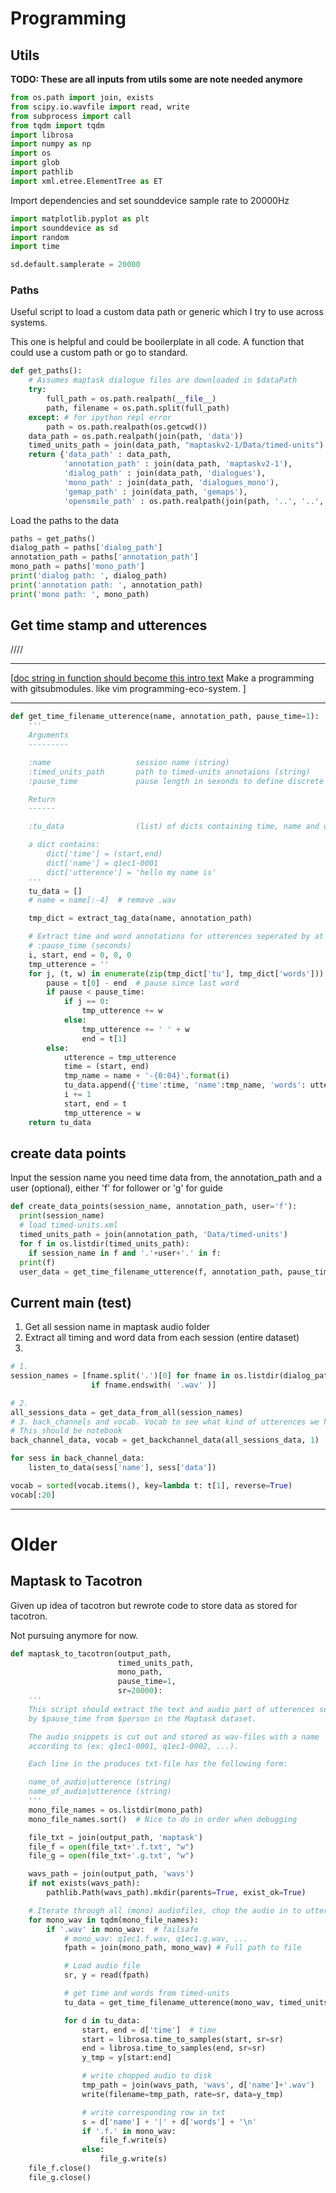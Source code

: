 # Programming

## Utils

<strong>TODO: These are all inputs from utils some are note needed anymore </strong>

```python
from os.path import join, exists
from scipy.io.wavfile import read, write
from subprocess import call
from tqdm import tqdm
import librosa
import numpy as np
import os
import glob
import pathlib
import xml.etree.ElementTree as ET
```

Import dependencies and set sounddevice sample rate to 20000Hz

```python
import matplotlib.pyplot as plt
import sounddevice as sd
import random
import time

sd.default.samplerate = 20000
```

### Paths
Useful script to load a custom data path or generic which I try to use across systems.

This one is helpful and could be booilerplate in all code.
A function that could use a custom path or go to standard.

```python
def get_paths():
    # Assumes maptask dialogue files are downloaded in $dataPath
    try:
        full_path = os.path.realpath(__file__)
        path, filename = os.path.split(full_path)
    except: # for ipython repl error
        path = os.path.realpath(os.getcwd())
    data_path = os.path.realpath(join(path, 'data'))
    timed_units_path = join(data_path, "maptaskv2-1/Data/timed-units")
    return {'data_path' : data_path,
            'annotation_path' : join(data_path, 'maptaskv2-1'),
            'dialog_path' : join(data_path, 'dialogues'),
            'mono_path' : join(data_path, 'dialogues_mono'),
            'gemap_path' : join(data_path, 'gemaps'),
            'opensmile_path' : os.path.realpath(join(path, '..', '..', 'opensmile/opensmile-2.3.0'))}
```

Load the paths to the data


```python
paths = get_paths()
dialog_path = paths['dialog_path']
annotation_path = paths['annotation_path']
mono_path = paths['mono_path']
print('dialog path: ', dialog_path)
print('annotation path: ', annotation_path)
print('mono path: ', mono_path)
```


## Get time stamp and utterences

////

--------------

\[[doc string in function should become this intro text](todoipynb)
Make a programming with gitsubmodules. like vim programming-eco-system. \]

--------------


```python
def get_time_filename_utterence(name, annotation_path, pause_time=1):
    '''
    Arguments
    ---------

    :name                   session name (string)
    :timed_units_path       path to timed-units annotaions (string)
    :pause_time             pause length in sexonds to define discrete utterences (int)

    Return
    ------

    :tu_data                (list) of dicts containing time, name and utterence.

    a dict contains:
        dict['time'] = (start,end)
        dict['name'] = q1ec1-0001
        dict['utterence'] = 'hello my name is'
    '''
    tu_data = []
    # name = name[:-4]  # remove .wav

    tmp_dict = extract_tag_data(name, annotation_path)

    # Extract time and word annotations for utterences seperated by at least
    # :pause_time (seconds)
    i, start, end = 0, 0, 0
    tmp_utterence = ''
    for j, (t, w) in enumerate(zip(tmp_dict['tu'], tmp_dict['words'])):
        pause = t[0] - end  # pause since last word
        if pause < pause_time:
            if j == 0:
                tmp_utterence += w
            else:
                tmp_utterence += ' ' + w
                end = t[1]
        else:
            utterence = tmp_utterence
            time = (start, end)
            tmp_name = name + '-{0:04}'.format(i)
            tu_data.append({'time':time, 'name':tmp_name, 'words': utterence})
            i += 1
            start, end = t
            tmp_utterence = w
    return tu_data
```


## create data points 

Input the session name you need time data from, the annotation\_path and a user
(optional), either 'f' for follower or 'g' for guide

```python
def create_data_points(session_name, annotation_path, user='f'):
  print(session_name)
  # load timed-units.xml
  timed_units_path = join(annotation_path, 'Data/timed-units')
  for f in os.listdir(timed_units_path):
	if session_name in f and '.'+user+'.' in f:
  print(f)
  user_data = get_time_filename_utterence(f, annotation_path, pause_time=0.2)
```

## Current main (test)

1. Get all session name in maptask audio folder
2. Extract all timing and word data from each session (entire dataset)
3. 

```python
# 1.
session_names = [fname.split('.')[0] for fname in os.listdir(dialog_path) \
				  if fname.endswith( '.wav' )]

# 2.
all_sessions_data = get_data_from_all(session_names) 
# 3. back_channels and vocab. Vocab to see what kind of utterences we have.
# This should be notebook
back_channel_data, vocab = get_backchannel_data(all_sessions_data, 1)

for sess in back_channel_data:
	listen_to_data(sess['name'], sess['data'])

vocab = sorted(vocab.items(), key=lambda t: t[1], reverse=True)
vocab[:20]
```

-----------------------------
# Older

## Maptask to Tacotron

Given up idea of tacotron but rewrote code to store data as stored for tacotron.

Not pursuing anymore for now.

```python
def maptask_to_tacotron(output_path,
                        timed_units_path,
                        mono_path,
                        pause_time=1,
                        sr=20000):
    '''
    This script should extract the text and audio part of utterences seperated
    by $pause_time from $person in the Maptask dataset.

    The audio snippets is cut out and stored as wav-files with a name
    according to (ex: q1ec1-0001, q1ec1-0002, ...).

    Each line in the produces txt-file has the following form:

    name_of_audio|utterence (string)
    name_of_audio|utterence (string)
    '''
    mono_file_names = os.listdir(mono_path)
    mono_file_names.sort()  # Nice to do in order when debugging

    file_txt = join(output_path, 'maptask')
    file_f = open(file_txt+'.f.txt', "w")
    file_g = open(file_txt+'.g.txt', "w")

    wavs_path = join(output_path, 'wavs')
    if not exists(wavs_path):
        pathlib.Path(wavs_path).mkdir(parents=True, exist_ok=True)

    # Iterate through all (mono) audiofiles, chop the audio in to utterences
    for mono_wav in tqdm(mono_file_names):
        if '.wav' in mono_wav:  # failsafe
            # mono_wav: q1ec1.f.wav, q1ec1.g.wav, ...
            fpath = join(mono_path, mono_wav) # Full path to file

            # Load audio file
            sr, y = read(fpath)

            # get time and words from timed-units
            tu_data = get_time_filename_utterence(mono_wav, timed_units_path)

            for d in tu_data:
                start, end = d['time']  # time
                start = librosa.time_to_samples(start, sr=sr)
                end = librosa.time_to_samples(end, sr=sr)
                y_tmp = y[start:end]

                # write chopped audio to disk
                tmp_path = join(wavs_path, 'wavs', d['name']+'.wav')
                write(filename=tmp_path, rate=sr, data=y_tmp)

                # write corresponding row in txt
                s = d['name'] + '|' + d['words'] + '\n'
                if '.f.' in mono_wav:
                    file_f.write(s)
                else:
                    file_g.write(s)
    file_f.close()
    file_g.close()
```




